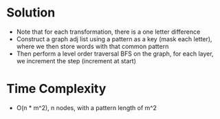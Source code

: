 # Solution
- Note that for each transformation, there is a one letter difference
- Construct a graph adj list using a pattern as a key (mask each letter), where we then store words with that common pattern
- Then perform a level order traversal BFS on the graph, for each layer, we increment the step (increment at start)

# Time Complexity
- O(n * m^2), n nodes, with a pattern length of m^2